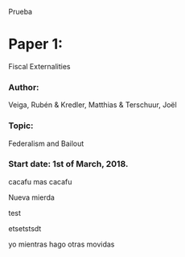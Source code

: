 Prueba
# Paper 1:
 Fiscal Externalities
### Author:
 Veiga, Rubén & Kredler, Matthias & Terschuur, Joël
### Topic:
 Federalism and Bailout
### Start date: 1st of March, 2018.
cacafu
mas cacafu

Nueva mierda

test

etsetstsdt

yo mientras hago otras movidas

